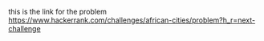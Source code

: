 this is the link for the problem 
https://www.hackerrank.com/challenges/african-cities/problem?h_r=next-challenge